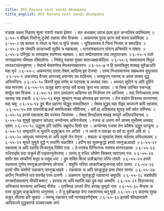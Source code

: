```yaml
---
title: 055 Ravana next sends Akampana
title_english: 055 Ravana next sends Akampana

---
```

<div class="audioEmbed"  caption="श्रीराम-हरिसीताराममूर्ति-घनपाठिभ्यां वचनम्" src="https://archive.org/download/Ramayana-recitation-Sriram-harisItArAmamUrti-Ghanapaati-v2/Kanda_6/Kanda_6_YK-055-Ravana_next_sends_Akampana_0.mp3"></div>
वज्रदम्र अक्षम् निहतम् श्रुत्वा रावणो राक्षस ईश्वरः ।  
बल अध्यक्षम् उवाच इदम् कृत अन्जलिम् उपस्थितम् ॥ ६-५५-१  
शीघ्रम् निर्यान्तु दुर्धर्षा राक्षसा भीम विक्रमाः ।  
अकम्पनम् पुरस् कृत्य सर्व शस्त्र प्रकोविदम् ॥ ६-५५-२  
एष शास्ता च गोप्ता च नेता च युधि सत्तमः ।  
भूतिकामश्च मे नित्यं नित्यम् च समरप्रियः ॥ ६-५५-३  
एष जेष्यति काकत्थ्सौ सुग्रीवं च महाबलम् ।  
वानरांश्चापरान् घोरान् हनिष्यति न संशयः ॥ ६-५५-४  
परिगृह्य स तामाज्ञाम् रावणस्य महाबलः ।  
बलं सम्प्रेरयामास तदा लघुपराक्रमः ॥ ६-५५-५  
ततो नानाप्रहरणा भीमाक्षा भीमदर्शनाः ।  
निष्पेतू राक्षसा मुख्या बलाध्यक्षप्रचोदिताः ॥ ६-५५-६  
रथमास्थाय विपुलं तप्तकाञ्चनभूषणम् ।  
मेघाभो मेघवर्णश्च मेघस्वनमहास्वनः ॥ ६-५५-७  
न हि कम्पयितुम् शक्यह् सुरैऋअपि महा मृधे ॥ ६-५५-८  
अकम्पनस् ततस् तेषाम् आदित्य;इव तेजसा ।  
तस्य निधावमानस्य सम्रब्धस्य युयुत्सया ॥ ६-५५-९  
अकस्माद् दैन्यम् आगच्चद्द् हयानाम् रथ वाहिनाम् ।  
व्यस्फुरन् नयनम् च अस्य सव्यम् युद्ध अभिनन्दिनः ॥ ६-५५-१०  
विवर्णो मुख वर्णश् च गद्गदश् च अभवत् स्वरः ।  
अभवत् सुदिने च अपि दुर्दिने रूक्ष मारुतम् ॥ ६-५५-११  
ऊचुह् खगा मृगाह् सर्वे वाचह् क्रूरा भय आवहाः ।  
स सिम्ह उपचित स्कन्धह् शार्दूल सम विक्रमः ॥ ६-५५-१२  
तान् उत्पातान् अचिन्त्य एव निर्जगाम रण आजिरम् ।  
तदा निर्गच्चतस् तस्य रक्षसह् सह राक्षसैः ॥ ६-५५-१३  
बभूव सुमहान् नादह् क्षोभयन्न् इव सागरम् ।  
तेन शब्देन वित्रस्ता वानराणाम् महा चमूः ॥ ६-५५-१४  
द्रुम शैल प्रहरणा योद्धुम् समवतिष्ठत ।  
तेषाम् युद्धम् महा रौद्रम् सम्जज्ने कपि रक्षसाम् ॥ ६-५५-१५  
राम रावणयोऋअर्थे समभित्यक्त जीविनाम् ।  
सर्वे ह्य् अतिबलाह् शूराह् सर्वे पर्वत सम्निभाः ॥ ६-५५-१६  
हरयो राक्षसाश् चैव परस्पर जिघंसवः ।  
तेषाम् विनर्दाताम् शब्दह् सम्युगे अतितरस्विनाम् ॥ ६-५५-१७  
शुश्रुवे सुमहान् क्रोधाद् अन्योन्यम् अभिगर्जताम् ।  
रजसः च अरुण वर्ण आभम् सुभीमम् अभवद् भृशम् ॥ ६-५५-१८  
उद्धूतम् हरि रक्षोभिः सम्रुरोध दिशो दश ।  
अन्योन्यम् रजसा तेन कौशेय उद्धूत पाण्डुना ॥ ६-५५-१९  
सम्वृतानि च भूतानि ददृशुऋन रण अजिरे ।  
न ध्वजो न पताका वा वर्म वा तुरगो अपि वा ॥ ६-५५-२०  
आयुधम् स्यन्दनम् वा अपि ददृशे तेन रेणुना ।  
शब्दसः च सुमहांस् तेषाम् नर्दताम् अभिधावताम् ॥ ६-५५-२१  
श्रूयते तुमुले युद्धे न रूपाणि चकाशिरे ।  
हरीन् एव सुसम्क्रुद्धा हरयो जघ्नुऋआहवे ॥ ६-५५-२२  
राक्षसाश् च अपि रक्षांसि निजघ्नुस् तिमिरे तदा ।  
ते परांश्च विनिघ्नन्तः स्वांश्च वानरराक्षसाः ॥ ६-५५-२३  
रुधिरार्द्राम् तदा चक्रुर्म हीं पङ्कानुलेपनाम् ।  
ततस् तु रुधिर ओघेण सिक्तम् व्यपगतम् रजः ॥ ६-५५-२४  
शरीर शव सम्कीर्णा बभूव च वसुम् धरा ।  
द्रुम शक्ति शिला प्रासैऋगदा परिघ तोमरैः ॥ ६-५५-२५  
हरयो राक्षसास् तूर्णम् जघ्नुऋअन्योन्यम् ओजसा ।  
बाहुभिः परिघा आकारैऋयुध्यन्तह् पर्वत उपमाः ॥ ६-५५-२६  
हरयो भीम कर्माणो राक्षसान् जघ्नुऋआहवे ।  
राक्षसासः च अपि सम्क्रुद्धाह् प्रास तोमर पाणयः ॥ ६-५५-२७  
कपीन् निजघ्निरे तत्र शस्त्रैह् परम दारुणैः ।  
अकम्पनः सुसंक्रुद्धो राक्षसानां चमूपतिः ॥ ६-५५-२८  
संहर्षयति तान्सर्वान्राक्षसान् भीमविक्रमान् ।  
हरयस् त्व् अपि रक्षांसि महा द्रुम महा अश्मभिः ॥ ६-५५-२९  
विदारयन्त्य् अभिक्रम्य शस्त्राण्य् आच्चिद्य वीर्यतः ।  
एतस्मिन्न् अन्तरे वीरा हरयह् कुमुदो नलः ॥ ६-५५-३०  
मैन्दसः च परम क्रुद्धश् चक्रुऋवेगम् अनुत्तमम् ।  
ते तु वृक्षैऋमहा वेगा राक्षसानाम् चमू मुखे ॥ ६-५५-३१  
कदनम् सुमह चक्रुर् लीलया हरि यूथपाः ।  
ममन्थू राक्षसान् सर्वे नानाप्रहरणैर्भृशम् ॥ ६-५५-३२  
इत्यार्षे श्रीमद्रामायणे आदिकाव्ये युद्धकाण्डे पञ्चपञ्चशः सर्गः